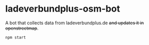 # ladeverbundplus-osm-bot
A bot that collects data from ladeverbundplus.de ~~and updates it in openstreetmap~~.

```
npm start
```